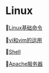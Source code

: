 # Linux #

:tokyo_tower:[Linux基础命令](https://github.com/Lumnca/Linux/blob/master/Linux%E5%9F%BA%E7%A1%80%E5%91%BD%E4%BB%A4.md)

:tokyo_tower:[vi和vim的运用](https://github.com/Lumnca/Linux/blob/master/vi%E4%B8%8Evim%E7%9A%84%E4%BD%BF%E7%94%A8.md)

:tokyo_tower:[Shell](https://github.com/Lumnca/Linux/blob/master/shell.md)

:tokyo_tower:[Apache服务器](https://github.com/Lumnca/Linux/blob/master/Apache.md)

